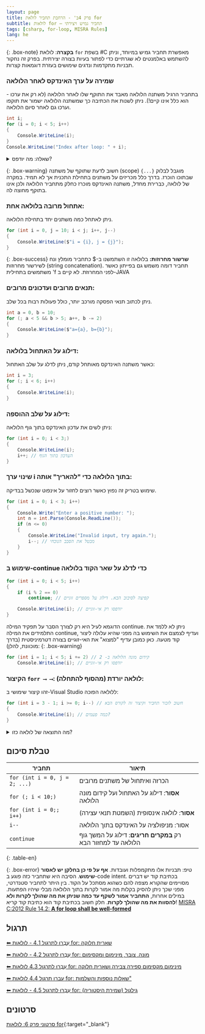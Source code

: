 ```yaml
---
layout: page
title: פרק 4ב' - הרחבת תחביר לולאת for
subtitle: לולאות for — תחביר גמיש ויצירתי
tags: [csharp, for-loop, MISRA Rules]
lang: he
---
```



{: .box-note}
**בקצרה**: לולאת `for` בשפת #C מאפשרת תחביר גמיש במיוחד, וניתן להשתמש באלמנטים לא שגרתיים כדי לפתור בעיות בצורה יצירתית. בפרק זה נחקור תבניות מתקדמות ונדגים שימושים בעזרת דוגמאות קצרות.


### שמירה על ערך האינדקס לאחר הלולאה

בתחביר הרגיל משתנה הלולאה מאבד את התוקף שלו לאחר הלולאה (לא רק את ערכו - הוא כלל אינו קיים!). ניתן לשנות את הכתיבה כך שמשתנה הלולאה ישמור את תוקפו וערכו גם לאחר סיום הלולאה.


```csharp
int i;
for (i = 0; i < 5; i++)
{
    Console.WriteLine(i);
}
Console.WriteLine("Index after loop: " + i);
```
<details markdown="1"> <summary>שאלה: מה יודפס?</summary>

תשובה:

```
0
1
2
3
4
Index after loop: 5
```
</details>

{: .box-warning}
חשוב לדעת שתוקף של משתנה (scope) מוגבל לבלוק ```{...}``` שבתוכו הוכרז. בדרך כלל מכריזים על משתנים בתחילת התכנית אך לא תמיד. במקרה של לולאה, כברירת מחדל, משתנה האינדקס מוכרז כחלק מתחביר הלולאה ולכן אינו בתוקף מחוצה לה. 

### אתחול מרובה בלולאה אחת:

ניתן לאתחל כמה משתנים יחד בתחילת הלולאה.

```csharp
for (int i = 0, j = 10; i < j; i++, j--)
{
    Console.WriteLine($"i = {i}, j = {j}");
}
```

{: .box-success}
**שרשור מחרוזות:** בלולאה זו השתמשנו ב-$ כתחביר מומלץ ונח לשירשור מחרוזות (string concatenation). תחביר דומה משמש גם בפייתון כאשר משתמשים בתחילית 'f לפני המחרוזת. לא קיים ב-JAVA

### תנאים מרובים ועדכונים מרובים: 

ניתן לכתוב תנאי הפסקה מורכב יותר, כולל פעולות רבות בכל שלב.

```csharp
int a = 0, b = 10;
for (; a < 5 && b > 5; a++, b -= 2)
{
    Console.WriteLine($"a={a}, b={b}");
}
```

###  דילוג על האתחול בלולאה: 

כאשר משתנה האינדקס מאותחל קודם, ניתן לדלג על שלב האתחול:

```csharp
int i = 3;
for (; i < 6; i++)
{
    Console.WriteLine(i);
}
```

###  דילוג על שלב ההוספה: 

ניתן לשים את עדכון האינדקס בתוך גוף הלולאה:

```csharp
for (int i = 0; i < 3;)
{
    Console.WriteLine(i);
    i++; // העדכון בתוך הגוף
}
```

### שינוי ערך i בתוך הלולאה כדי "להאריך" אותה:
שימוש בטריק זה נפוץ כאשר רוצים לחזור על אינפוט שנכשל בבדיקה.

```csharp
for (int i = 0; i < 3; i++)
{
    Console.Write("Enter a positive number: ");
    int n = int.Parse(Console.ReadLine());
    if (n <= 0)
    {
        Console.WriteLine("Invalid input, try again.");
        i--; // מבטל את הסבב הנוכחי
    }
}
```

### שימוש ב-continue כדי לדלג על שאר הקוד בלולאה

```csharp
for (int i = 0; i < 5; i++)
{
    if (i % 2 == 0)
        continue; // קפיצה לסיבוב הבא. דילוג על מספרים זוגיים

    Console.WriteLine(i); // יודפסו רק אי-זוגיים
}
```

הדוגמא לעיל היא רק לצורך הסבר על תפקיד המילה continue. ניתן לא ללמד את התלמידים את המילה continue, ועדיף לצמצם את השימוש בה מפני שהיא עלולה ליצור קוד מטעה. כאן כמובן עדיף "למצוא" את האי-זוגיים בצורה דטרמיניסטית (בדרך מוכוונת, להלן):
{: .box-warning}

```csharp
for (int i = 1; i < 5; i += 2) // 2 -קידום מונה הלולאה ב
    Console.WriteLine(i); // יודפסו רק אי-זוגיים
```



###  הקיצור `forr ⟶ ⟶`: לולאה יורדת (מהסוף להתחלה): 

זהו קיצור שימושי ב-Visual Studio ללולאה הפוכה:

```csharp
for (int i = 3 - 1; i >= 0; i--) // חשוב לזכור תחביר וקיצור זה לקורס הבא
{
    Console.WriteLine(i); // כמה פעמים?
}
```

<details markdown="1"> <summary>מה התוצאה של לולאה כזו?</summary>

תשובה:

```
2
1
0
```
</details>

## טבלת סיכום

| תחביר| תיאור |
|-----------|------|
|```for (int i = 0, j = 2; ...)```|	הכרזה ואיתחול של משתנים מרובים|
|```for (; i < 10;)``` |	**אסור**: דילוג על האתחול ועל קידום מונה הלולאה|
|```for (int i = 0;; i++)```| 	**אסור**: לולאה אינסופית (השמטת תנאי עצירה)|
|```i--``` | אסור: מניפולציה על האינדקס בתוך הלולאה
|```continue``` |	רק **במקרים חריגים**: דילוג על המשך גוף הלולאה עד למחזור הבא|
{: .table-en}

{: .box-error}
 טיפ: תבניות אלו מתקמפלות ועובדות. **אף על פי כן בחלקן יש לאסור שימוש**. הסיבה היא שתחביר כזה פוגע ב-code intent. בכתיבת קוד יש דברים מסויימים שהקורא מצפה להם כשהוא מסתכל על הקוד. בין היתר לתחביר סטנדרטי, מפני שכך ניתן להסיק בקלות מה אמור לקרות בתוך הלולאה מבלי שיהיו הפתעות. במילים אחרות, **התחביר אמור לשקף עד כמה שניתן את מה שהולך לקרות ולא להסוות את מה שהולך לקרות**. חלק חשוב בכתיבת קוד הוא כתיבת קוד קריא! [MISRA C:2012 Rule 14.2: **A for loop shall be well-formed**](https://www.mathworks.com/help/bugfinder/ref/misrac2012rule14.2.html)

## תרגול


[⬅ עִבְרוּ לתרגול 4.1 - לולאות for: שארית חלוקה](/cs/Chapter4Ex4.1)

[⬅ עִבְרוּ לתרגול 4.2 - לולאות for: מונה, צובר, מינימום ומקסימום](/cs/Chapter4Ex4.2)

[⬅ עִבְרוּ לתרגול 4.3 לולאות for: מינימום מקסימום ספירה צבירה ושארית חלוקה](/cs/Chapter4Ex4.3)

[⬅ עברו תרגול 4.4 לולאות for: שאלות נוספות והשלמות"](/cs/Chapter4Ex4.4)

[⬅ עִבְרוּ לתרגול 4.5 - לולאות for: גילגול (שמירת היסטוריה)](/cs/Chapter4Ex4.5)


## סרטונים
[סרטוני פרק 6: לולאות for](https://www.youtube.com/playlist?list=PLw4P_RdfuzShl0iRsytc83T2ZHm3kvUAD){:target="_blank"}

